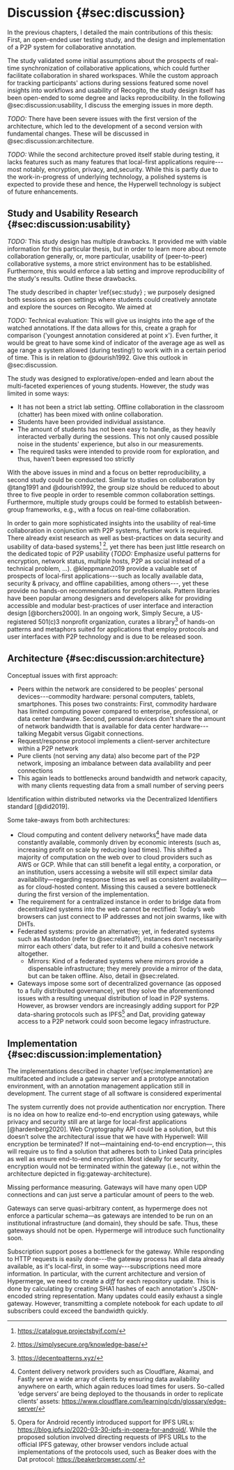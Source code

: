 # Discussion {#sec:discussion}

In the previous chapters, I detailed the main contributions of this thesis: First, an open-ended user testing study, and the design and implementation of a P2P system for collaborative annotation.

The study validated some initial assumptions about the prospects of real-time synchronization of collaborative applications, which could further facilitate collaboration in shared workspaces. While the custom approach for tracking participants' actions during sessions featured some novel insights into workflows and usability of Recogito, the study design itself has been open-ended to some degree and lacks reproducibility. In the following @sec:discussion:usability, I discuss the emerging issues in more depth.

_TODO:_ There have been severe issues with the first version of the architecture, which led to the development of a second version with fundamental changes. These will be discussed in @sec:discussion:architecture.

_TODO:_ While the second architecture proved itself stable during testing, it lacks features such as many features that local-first applications require---most notably, encryption, privacy, and,security. While this is partly due to the work-in-progress of underlying technology, a polished systems is expected to provide these and hence, the Hyperwell technology is subject of future enhancements.

## Study and Usability Research {#sec:discussion:usability}

_TODO:_ This study design has multiple drawbacks. It provided me with viable information for this particular thesis, but in order to learn more about remote collaboration generally, or, more particular, usability of (peer-to-peer) collaborative systems, a more strict environment has to be established. Furthermore, this would enforce a lab setting and improve reproducibility of the study's results. Outline these drawbacks.

The study described in chapter \ref{sec:study} ; we purposely designed both sessions as open settings where students could creatively annotate and explore the sources on Recogito. We aimed at

_TODO:_ Technical evaluation: This will give us insights into the age of the watched annotations. If the data allows for this, create a graph for comparison ('youngest annotation considered at point x'). Even further, it would be great to have some kind of indicator of the average age as well as age range a system allowed (during testing!) to work with in a certain period of time. This is in relation to @dourish1992. Give this outlook in @sec:discussion.

The study was designed to explorative/open-ended and learn about the multi-faceted experiences of young students. However, the study was limited in some ways:

* It has not been a strict lab setting. Offline collaboration in the classroom (chatter) has been mixed with online collaboration.
* Students have been provided individual assistance.
* The amount of students has not been easy to handle, as they heavily interacted verbally during the sessions. This not only caused possible noise in the students' experience, but also in our measurements.
* The required tasks were intended to provide room for exploration, and thus, haven’t been expressed too strictly

With the above issues in mind and a focus on better reproducibility, a second study could be conducted. Similar to studies on collaboration by @tang1991 and @dourish1992, the group size should be reduced to about three to five people in order to resemble common collaboration settings.  Furthermore, multiple study groups could be formed to establish between-group frameworks, e.g., with a focus on real-time collaboration.

In order to gain more sophisticated insights into the usability of real-time collaboration in conjunction with P2P systems, further work is required. There already exist research as well as best-practices on data security and usability of data-based systems[^if-library] [^simply-secure-kb], yet there has been just little research on the dedicated topic of P2P usability (_TODO:_ Emphasize useful patterns for encryption, network status, multiple hosts, P2P as social instead of a technical problem, ...). @kleppmann2019 provide a valuable set of prospects of local-first applications---such as locally available data, security & privacy, and offline capabilities, among others---, yet these provide no hands-on recommendations for professionals. Pattern libraries have been popular among designers and developers alike for providing accessible and modular best-practices of user interface and interaction design [@borchers2000]. In an ongoing work, Simply Secure, a US-registered 501(c)3 nonprofit organization, curates a library[^lots] of hands-on patterns and metaphors suited for applications that employ protocols and user interfaces with P2P technology and is due to be released soon.

[^if-library]: <https://catalogue.projectsbyif.com/>
[^simply-secure-kb]: <https://simplysecure.org/knowledge-base/>
[^lots]: <https://decentpatterns.xyz/>

## Architecture {#sec:discussion:architecture}

Conceptual issues with first approach:

* Peers within the network are considered to be peoples' personal devices---commodity hardware: personal computers, tablets, smartphones. This poses two constraints: First, commodity hardware has limited computing power compared to enterprise, professional, or data center hardware. Second, personal devices don't share the amount of network bandwidth that is available for data center hardware---talking Megabit versus Gigabit connections.
* Request/response protocol implements a client-server architecture within a P2P network
* Pure clients (not serving any data) also become part of the P2P network, imposing an imbalance between data availability and peer connections
* This again leads to bottlenecks around bandwidth and network capacity, with many clients requesting data from a small number of serving peers

Identification within distributed networks via the Decentralized Identifiers standard [@did2019].

Some take-aways from both architectures:

* Cloud computing and content delivery networks[^cloudflare-edge] have made data constantly available, commonly driven by economic interests (such as, increasing profit on scale by reducing load times). This shifted a majority of computation on the web over to cloud providers such as AWS or GCP. While that can still benefit a legal entity, a corporation, or an institution, users accessing a website will still expect similar data availability—regarding response times as well as consistent availability—as for cloud-hosted content. Missing this caused a severe bottleneck during the first version of the implementation.
* The requirement for a centralized instance in order to bridge data from decentralized systems into the web cannot be rectified: Today’s web browsers can just connect to IP addresses and not join swarms, like with DHTs.
* Federated systems: provide an alternative; yet, in federated systems such as Mastodon (refer to @sec:related?), instances don’t necessarily mirror each others’ data, but refer to it and build a cohesive network altogether.
	* Mirrors: Kind of a federated systems where mirrors provide a dispensable infrastructure; they merely provide a mirror of the data, but can be taken offline. Also, detail in @sec:related.
* Gateways impose some sort of decentralized governance (as opposed to a fully distributed governance), yet they solve the aforementioned issues with a resulting unequal distribution of load in P2P systems. However, as browser vendors are increasingly adding support for P2P data-sharing protocols such as IPFS[^ipfs-opera] and Dat, providing gateway access to a P2P network could soon become legacy infrastructure.

[^cloudflare-edge]: Content delivery network providers such as Cloudflare, Akamai, and Fastly serve a wide array of clients by ensuring data availability anywhere on earth, which again reduces load times for users. So-called ‘edge servers’ are being deployed to the thousands in order to replicate clients’ assets: <https://www.cloudflare.com/learning/cdn/glossary/edge-server/>
[^ipfs-opera]: Opera for Android recently introduced support for IPFS URLs: <https://blog.ipfs.io/2020-03-30-ipfs-in-opera-for-android/>. While the proposed solution involved directing requests of IPFS URLs to the official IPFS gateway, other browser vendors include actual implementations of the protocols used, such as Beaker does with the Dat protocol: <https://beakerbrowser.com/>.

## Implementation {#sec:discussion:implementation}

The implementations described in chapter \ref{sec:implementation} are multifaceted and include a gateway server and a prototype annotation environment, with an annotation management application still in development. The current stage of all software is considered experimental 

The system currently does not provide authentication nor encryption. There is no idea on how to realize end-to-end encryption using gateways, while privacy and security still are at large for local-first applications [@hardenberg2020]. Web Cryptography API could be a solution, but this doesn’t solve the architectural issue that we have with Hyperwell: Will encryption be terminated? If not—maintaining end-to-end encryption—, this will require us to find a solution that adheres both to Linked Data principles as well as ensure end-to-end encryption. Most ideally for security, encryption would not be terminated within the gateway (i.e., not within the architecture depicted in fig:gateway-architecture).

Missing performance measuring. Gateways will have many open UDP connections and can just serve a particular amount of peers to the web.

Gateways can serve quasi-arbitrary content, as hypermerge does not enforce a particular schema—as gateways are intended to be run on an institutional infrastructure (and domain), they should be safe. Thus, these gateways should not be open. Hypermerge will introduce such functionality soon.

Subscription support poses a bottleneck for the gateway. While responding to HTTP requests is easily done---the gateway process has all data already available, as it's local-first, in some way---subscriptions need more information. In particular, with the current architecture and version of Hypermerge, we need to create a _diff_ for each repository update. This is done by calculating by creating SHA1 hashes of each annotation's JSON-encoded string representation. Many updates could easily exhaust a single gateway. However, transmitting a complete notebook for each update to _all_ subscribers could exceed the bandwidth quickly.
